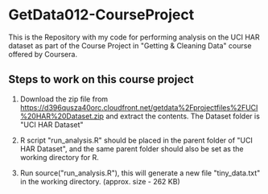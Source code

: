 # GetData012-CourseProject

This is the Repository with my code for performing analysis on the UCI HAR dataset as part of the Course Project in "Getting &amp; Cleaning Data" course offered by Coursera.

## Steps to work on this course project

1) Download the zip file from https://d396qusza40orc.cloudfront.net/getdata%2Fprojectfiles%2FUCI%20HAR%20Dataset.zip and extract the contents. The Dataset folder is "UCI HAR Dataset"

2) R script "run_analysis.R" should be placed in the parent folder of "UCI HAR Dataset", and the same parent folder should also be set as the working directory for R.

3) Run source("run_analysis.R"), this will generate a new file "tiny_data.txt" in the working directory. (approx. size - 262 KB)


